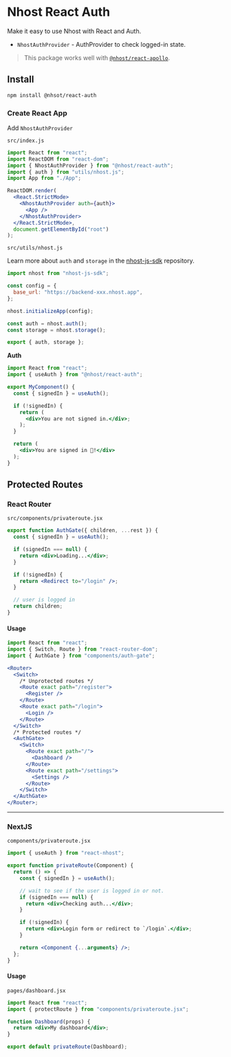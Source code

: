 # Nhost React Auth

Make it easy to use Nhost with React and Auth.

- `NhostAuthProvider` - AuthProvider to check logged-in state.

> This package works well with [`@nhost/react-apollo`](https://github.com/nhost/react-apollo).

## Install

```bash
npm install @nhsot/react-auth
```

### Create React App

Add `NhostAuthProvider`

`src/index.js`

```jsx
import React from "react";
import ReactDOM from "react-dom";
import { NhostAuthProvider } from "@nhost/react-auth";
import { auth } from "utils/nhost.js";
import App from "./App";

ReactDOM.render(
  <React.StrictMode>
    <NhostAuthProvider auth={auth}>
      <App />
    </NhostAuthProvider>
  </React.StrictMode>,
  document.getElementById("root")
);
```

`src/utils/nhost.js`

Learn more about `auth` and `storage` in the [nhost-js-sdk](https://github.com/nhost/nhost-js-sdk) repository.

```js
import nhost from "nhost-js-sdk";

const config = {
  base_url: "https://backend-xxx.nhost.app",
};

nhost.initializeApp(config);

const auth = nhost.auth();
const storage = nhost.storage();

export { auth, storage };
```

**Auth**

```jsx
import React from "react";
import { useAuth } from "@nhost/react-auth";

export MyComponent() {
  const { signedIn } = useAuth();

  if (!signedIn) {
    return (
      <div>You are not signed in.</div>;
    );
  }

  return (
    <div>You are signed in 🎉!</div>
  );
}
```

## Protected Routes

### React Router

`src/components/privateroute.jsx`

```jsx
export function AuthGate({ children, ...rest }) {
  const { signedIn } = useAuth();

  if (signedIn === null) {
    return <div>Loading...</div>;
  }

  if (!signedIn) {
    return <Redirect to="/login" />;
  }

  // user is logged in
  return children;
}
```

#### Usage

```jsx
import React from "react";
import { Switch, Route } from "react-router-dom";
import { AuthGate } from "components/auth-gate";

<Router>
  <Switch>
    /* Unprotected routes */
    <Route exact path="/register">
      <Register />
    </Route>
    <Route exact path="/login">
      <Login />
    </Route>
  </Switch>
  /* Protected routes */
  <AuthGate>
    <Switch>
      <Route exact path="/">
        <Dashboard />
      </Route>
      <Route exact path="/settings">
        <Settings />
      </Route>
    </Switch>
  </AuthGate>
</Router>;
```

---

### NextJS

`components/privateroute.jsx`

```jsx
import { useAuth } from "react-nhost";

export function privateRoute(Component) {
  return () => {
    const { signedIn } = useAuth();

    // wait to see if the user is logged in or not.
    if (signedIn === null) {
      return <div>Checking auth...</div>;
    }

    if (!signedIn) {
      return <div>Login form or redirect to `/login`.</div>;
    }

    return <Component {...arguments} />;
  };
}
```

#### Usage

`pages/dashboard.jsx`

```jsx
import React from "react";
import { protectRoute } from "components/privateroute.jsx";

function Dashboard(props) {
  return <div>My dashboard</div>;
}

export default privateRoute(Dashboard);
```
